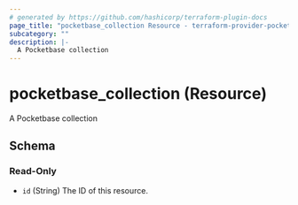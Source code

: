```yaml
---
# generated by https://github.com/hashicorp/terraform-plugin-docs
page_title: "pocketbase_collection Resource - terraform-provider-pocketbase"
subcategory: ""
description: |-
  A Pocketbase collection
---
```


# pocketbase_collection (Resource)

A Pocketbase collection



<!-- schema generated by tfplugindocs -->
## Schema

### Read-Only

- `id` (String) The ID of this resource.


